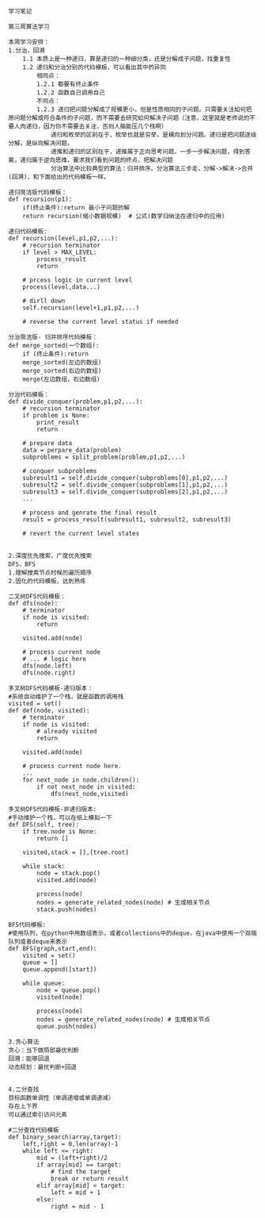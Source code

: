     学习笔记

    第三周算法学习

    本周学习安排：
    1.分治，回溯
        1.1 本质上是一种递归，算是递归的一种细分类，还是分解成子问题，找重复性
        1.2 递归和分治分别的代码模板，可以看出其中的异同
            相同点：
            1.2.1 都要有终止条件
            1.2.2 函数自己调用自己
            不同点：
            1.2.3 递归把问题分解成了规模更小，但是性质相同的子问题。只需要关注如何把原问题分解成符合条件的子问题，而不需要去研究如何解决子问题（注意，这里就是老师说的不要人肉递归，因为你不需要去关注，否则人脑能压几个栈啊）
                递归和枚举的区别在于，枚举也就是穷举，是横向划分问题。递归是把问题逐级分解，是纵向解决问题。
                递推和递归的区别在于，递推属于正向思考问题，一步一步解决问题，得到答案，递归属于逆向思维，要求我们看到问题的终点，把解决问题
                分治算法中比较典型的算法：归并排序。分治算法三步走，分解->解决->合并(回溯)，和下面给出的代码模板一样。

    递归简洁版代码模板：
    def recursion(p1):
        if(终止条件):return 最小子问题的解
        return recursion(缩小数据规模)  # 公式(数学归纳法在递归中的应用)

    递归代码模板:
    def recursion(level,p1,p2,...):
        # recursion terminator
        if level > MAX_LEVEL:
            process_result
            return
        
        # prcess logic in current level
        process(level,data...)

        # dirll down
        self.recursion(level+1,p1,p2,...)

        # reverse the current level status if needed

    分治简洁版- 归并排序代码模板：
    def merge_sorted(一个数组):
        if (终止条件):return
        merge_sorted(左边的数组)
        merge_sorted(右边的数组)
        merge(左边数组，右边数组)

    分治代码模板：
    def divide_conquer(problem,p1,p2,...):
        # recursion terminator
        if problem is None:
            print_result
            return
        
        # prepare data
        data = perpare_data(problem)
        subproblems = split_problem(problem,p1,p2,...)

        # conquer subproblems
        subresult1 = self.divide_conquer(subproblems[0],p1,p2,...)
        subresult2 = self.divide_conquer(subproblems[1],p1,p2,...)
        subresult3 = self.divide_conquer(subproblems[2],p1,p2,...)
        ...

        # process and genrate the final result
        result = process_result(subresult1, subresult2, subresult3)

        # revert the current level states   


    2.深度优先搜索，广度优先搜索
    DFS，BFS 
    1.理解搜索节点时候的遍历顺序
    2.固化的代码模板，达到熟练

    二叉树DFS代码模板：
    def dfs(node):
        # terminator
        if node is visited:
            return
        
        visited.add(node)

        # process current node
        # ... # logic here
        dfs(node.left)
        dfs(node.right)

    多叉树DFS代码模板-递归版本：
    #系统自动维护了一个栈，就是函数的调用栈 
    visited = set()
    def def(node, visited):
        # terminator
        if node is visited:
            # already visited
            return

        visited.add(node)

        # process current node here.
        ...
        for next_node in node.children():
            if not next_node in visited:
                dfs(next_node,visited)

    多叉树DFS代码模板-非递归版本:
    #手动维护一个栈，可以在纸上模拟一下 
    def DFS(self, tree):
        if tree.node is None:
            return []
        
        visited,stack = [],[tree.root]

        while stack:
            node = stack.pop()
            visited.add(node)

            process(node)
            nodes = generate_related_nodes(node) # 生成相关节点
            stack.push(nodes)

    BFS代码模板:
    #使用队列，在python中用数组表示，或者collections中的deque，在java中使用一个双端队列或者deque来表示
    def BFS(graph,start,end):
        visited = set()
        queue = []
        queue.append([start])
        
        while queue:
            node = queue.pop()
            visited(node)

            process(node)
            nodes = generate_related_nodes(node) # 生成相关节点
            queue.push(nodes)

    3.贪心算法
    贪心：当下做局部最优判断
    回溯：能够回退
    动态规划：最优判断+回退


    4.二分查找
    目标函数单调性（单调递增或单调递减）
    存在上下界
    可以通过索引访问元素

    #二分查找代码模板
    def binary_search(array,target):
        left,right = 0,len(array)-1
        while left <= right:
            mid = (left+right)/2
            if array[mid] == target:
                # find the target
                break or return result
            elif array[mid] < target:
                left = mid + 1
            else:
                right = mid - 1
